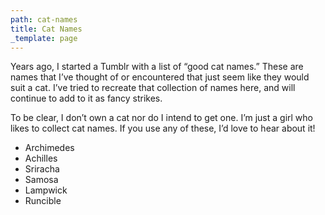 ```yaml
---
path: cat-names
title: Cat Names
_template: page
---
```





Years ago, I started a Tumblr with a list of “good cat names.” These are names that I’ve thought of or encountered that just seem like they would suit a cat. I’ve tried to recreate that collection of names here, and will continue to add to it as fancy strikes.

To be clear, I don’t own a cat nor do I intend to get one. I’m just a girl who likes to collect cat names. If you use any of these, I’d love to hear about it!

* Archimedes
* Achilles
* Sriracha
* Samosa
* Lampwick
* Runcible

